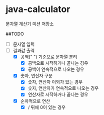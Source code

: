 # java-calculator
문자열 계산기 미션 저장소

##TODO
- [ ] 문자열 입력
- [ ] 결과값 출력
    - [x] 공백(" ") 기준으로 문자열 분리
        - [x] 공백으로 시작하거나 끝나는 경우
        - [x] 공백이 연속적으로 나오는 경우
    - [x] 숫자, 연산자 구분
        - [x] 숫자, 연산자 이외가 있는 경우
        - [x] 숫자, 연산자가 연속적으로 나오는 경우
        - [x] 연산자로 시작하거나 끝나는 경우
    - [x] 순차적으로 연산
        - [x] / 뒤에 0이 있는 경우
